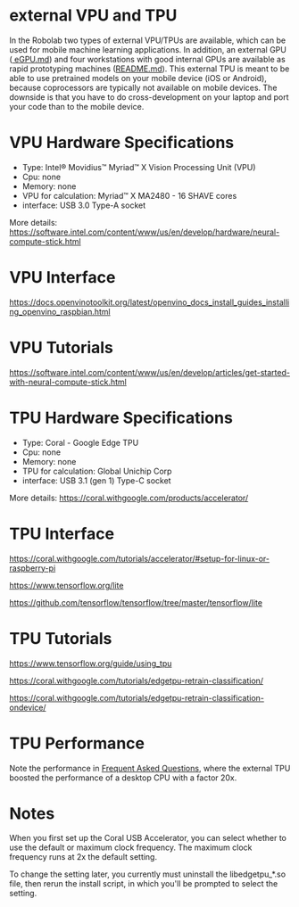 # external VPU and TPU

In the Robolab two types of external VPU/TPUs are available, which can be used for mobile machine learning applications. 
In addition, an external GPU (<a href=https://github.com/IntelligentRoboticsLab/robolabws/blob/master/eGPU.md> eGPU.md</a>) and four workstations with good internal GPUs are available as rapid prototyping machines (<a href=https://github.com/IntelligentRoboticsLab/robolabws/blob/master/README.md>README.md</a>).
This external TPU is meant to be able to use pretrained models on your mobile device (iOS or Android), because coprocessors are typically not available on mobile devices.
The downside is that you have to do cross-development on your laptop and port your code than to the mobile device.

# VPU Hardware Specifications

* Type: Intel® Movidius™ Myriad™ X Vision Processing Unit (VPU)
* Cpu: none
* Memory: none 
* VPU for calculation: Myriad™ X MA2480 - 16 SHAVE cores
* interface: USB 3.0 Type-A socket

More details:
https://software.intel.com/content/www/us/en/develop/hardware/neural-compute-stick.html

# VPU Interface

https://docs.openvinotoolkit.org/latest/openvino_docs_install_guides_installing_openvino_raspbian.html

# VPU Tutorials

https://software.intel.com/content/www/us/en/develop/articles/get-started-with-neural-compute-stick.html

# TPU Hardware Specifications

* Type: Coral - Google Edge TPU
* Cpu: none
* Memory: none 
* TPU for calculation: Global Unichip Corp
* interface: USB 3.1 (gen 1) Type-C socket

More details:
https://coral.withgoogle.com/products/accelerator/

# TPU Interface

https://coral.withgoogle.com/tutorials/accelerator/#setup-for-linux-or-raspberry-pi

https://www.tensorflow.org/lite

https://github.com/tensorflow/tensorflow/tree/master/tensorflow/lite

# TPU Tutorials

https://www.tensorflow.org/guide/using_tpu

https://coral.withgoogle.com/tutorials/edgetpu-retrain-classification/

https://coral.withgoogle.com/tutorials/edgetpu-retrain-classification-ondevice/

# TPU Performance

Note the performance in <a href=https://coral.withgoogle.com/tutorials/edgetpu-faq/>Frequent Asked Questions</a>, where the external TPU boosted the performance of a desktop CPU with a factor 20x.


# Notes

When you first set up the Coral USB Accelerator, you can select whether to use the default or maximum clock frequency. The maximum clock frequency runs at 2x the default setting.

To change the setting later, you currently must uninstall the libedgetpu_*.so file, then rerun the install script, in which you'll be prompted to select the setting.
